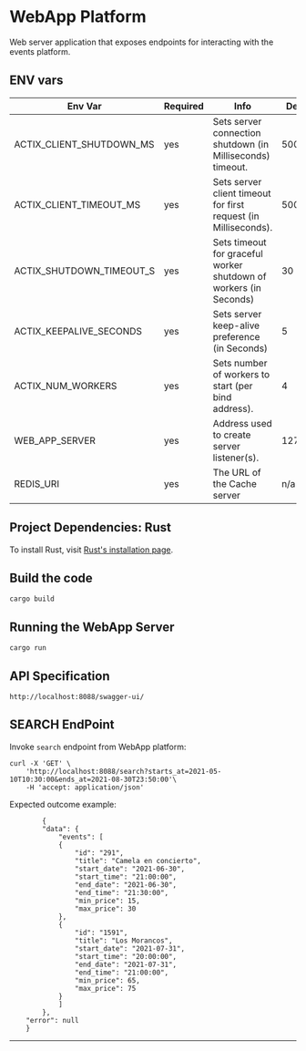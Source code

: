 # WebApp Platform

Web server application that exposes endpoints for interacting with the events platform.

## ENV vars

| Env Var                                             | Required | Info                                                                          | Default Value                             |
| --------------------------------------------------- | -------- | ----------------------------------------------------------------------------- | ----------------------------------------- |
| ACTIX_CLIENT_SHUTDOWN_MS                             | yes      |  Sets server connection shutdown (in Milliseconds) timeout.                                                 | 5000                                       |
| ACTIX_CLIENT_TIMEOUT_MS                           | yes      | Sets server client timeout for first request (in Milliseconds).                                        | 5000                                        |
| ACTIX_SHUTDOWN_TIMEOUT_S                               | yes         | Sets timeout for graceful worker shutdown of workers (in Seconds)                                       | 30                                       |
| ACTIX_KEEPALIVE_SECONDS                               | yes         | Sets server keep-alive preference (in Seconds)                                           | 5                                       |
| ACTIX_NUM_WORKERS                               | yes         | Sets number of workers to start (per bind address).                                          | 4                                      |
| WEB_APP_SERVER                               | yes         |  Address used to create server listener(s).                                      | 127.0.0.1:8088                                       |
| REDIS_URI                               | yes         | The URL of the Cache server                                            | n/a                                       |


## Project Dependencies: Rust

To install Rust, visit [Rust's installation page](https://www.rust-lang.org/tools/install).


## Build the code

```shell
cargo build
```

## Running the WebApp Server

```shell
cargo run
```

## API Specification  

```shell
http://localhost:8088/swagger-ui/
```


## SEARCH EndPoint
Invoke `search` endpoint from WebApp platform:

```shell
curl -X 'GET' \
    'http://localhost:8088/search?starts_at=2021-05-10T10:30:00&ends_at=2021-08-30T23:50:00'\
    -H 'accept: application/json'
```


Expected outcome example: 
```shell
        {
        "data": {
            "events": [
            {
                "id": "291",
                "title": "Camela en concierto",
                "start_date": "2021-06-30",
                "start_time": "21:00:00",
                "end_date": "2021-06-30",
                "end_time": "21:30:00",
                "min_price": 15,
                "max_price": 30
            },
            {
                "id": "1591",
                "title": "Los Morancos",
                "start_date": "2021-07-31",
                "start_time": "20:00:00",
                "end_date": "2021-07-31",
                "end_time": "21:00:00",
                "min_price": 65,
                "max_price": 75
            }
            ]
        },
    "error": null
    }
```


---------------